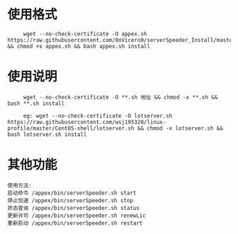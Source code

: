 
# 使用格式
         wget --no-check-certificate -O appex.sh https://raw.githubusercontent.com/0oVicero0/serverSpeeder_Install/master/appex.sh && chmod +x appex.sh && bash appex.sh install

# 使用说明
         wget --no-check-certificate -O **.sh 地址 && chmod -x **.sh && bash **.sh install
         
         eg: wget --no-check-certificate -O lotserver.sh https://raw.githubusercontent.com/wsj195328/linux-profile/master/CentOS-shell/lotserver.sh && chmod -x lotserver.sh && bash lotserver.sh install

# 其他功能

```
使用方法:
启动命令 /appex/bin/serverSpeeder.sh start
停止加速 /appex/bin/serverSpeeder.sh stop
状态查询 /appex/bin/serverSpeeder.sh status
更新许可 /appex/bin/serverSpeeder.sh renewLic
重新启动 /appex/bin/serverSpeeder.sh restart
```

